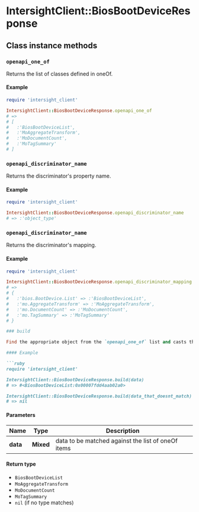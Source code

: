 # IntersightClient::BiosBootDeviceResponse

## Class instance methods

### `openapi_one_of`

Returns the list of classes defined in oneOf.

#### Example

```ruby
require 'intersight_client'

IntersightClient::BiosBootDeviceResponse.openapi_one_of
# =>
# [
#   :'BiosBootDeviceList',
#   :'MoAggregateTransform',
#   :'MoDocumentCount',
#   :'MoTagSummary'
# ]
```

### `openapi_discriminator_name`

Returns the discriminator's property name.

#### Example

```ruby
require 'intersight_client'

IntersightClient::BiosBootDeviceResponse.openapi_discriminator_name
# => :'object_type'
```

### `openapi_discriminator_name`

Returns the discriminator's mapping.

#### Example

```ruby
require 'intersight_client'

IntersightClient::BiosBootDeviceResponse.openapi_discriminator_mapping
# =>
# {
#   :'bios.BootDevice.List' => :'BiosBootDeviceList',
#   :'mo.AggregateTransform' => :'MoAggregateTransform',
#   :'mo.DocumentCount' => :'MoDocumentCount',
#   :'mo.TagSummary' => :'MoTagSummary'
# }

### build

Find the appropriate object from the `openapi_one_of` list and casts the data into it.

#### Example

```ruby
require 'intersight_client'

IntersightClient::BiosBootDeviceResponse.build(data)
# => #<BiosBootDeviceList:0x00007fdd4aab02a0>

IntersightClient::BiosBootDeviceResponse.build(data_that_doesnt_match)
# => nil
```

#### Parameters

| Name | Type | Description |
| ---- | ---- | ----------- |
| **data** | **Mixed** | data to be matched against the list of oneOf items |

#### Return type

- `BiosBootDeviceList`
- `MoAggregateTransform`
- `MoDocumentCount`
- `MoTagSummary`
- `nil` (if no type matches)

